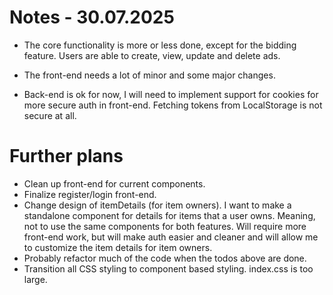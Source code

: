 # Notes - 30.07.2025

- The core functionality is more or less done, except for the bidding feature. Users are able to create, view, update and delete ads.

- The front-end needs a lot of minor and some major changes.

- Back-end is ok for now, I will need to implement support for cookies for more secure auth in front-end. Fetching tokens from LocalStorage is not secure at all.


# Further plans

- Clean up front-end for current components.
- Finalize register/login front-end.
- Change design of itemDetails (for item owners). I want to make a standalone component for details for items that a user owns. Meaning, not to use the same components for both features. Will require more front-end work, but will make auth easier and cleaner and will allow me to customize the item details for item owners.
- Probably refactor much of the code when the todos above are done.
- Transition all CSS styling to component based styling. index.css is too large.
